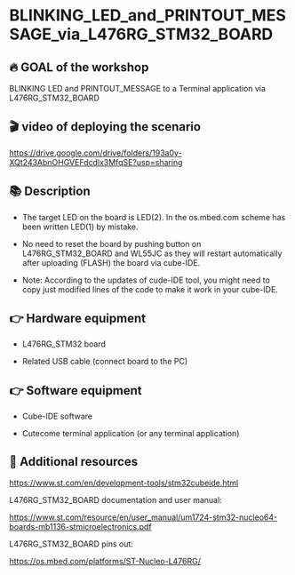 # BLINKING_LED_and_PRINTOUT_MESSAGE_via_L476RG_STM32_BOARD

<b>🔥 GOAL of the workshop</b>
-
BLINKING LED and PRINTOUT_MESSAGE to a Terminal application via L476RG_STM32_BOARD

<b>🎬 video of deploying the scenario</b>
-
https://drive.google.com/drive/folders/193a0y-XQt243AbnOHGVEFdcdlx3MfqSE?usp=sharing

<b>📚 Description</b>
-
- The target LED on the board is LED(2).  In the os.mbed.com scheme has been written LED(1) by mistake.

- No need to reset the board by pushing button on L476RG_STM32_BOARD and WL55JC as they will restart automatically after uploading (FLASH) the board via cube-IDE.

- Note: According to the updates of cude-IDE tool, you might need to copy just modified lines of the code to make it work in your cube-IDE.

<b>👉 Hardware equipment</b>
-
- L476RG_STM32 board

- Related USB cable (connect board to the PC)

<b>👉 Software equipment</b>
-
- Cube-IDE software

- Cutecome terminal application (or any terminal application)

<b>👋 Additional resources</b>
-
<Links for downloading STM-cube-IDE:>

https://www.st.com/en/development-tools/stm32cubeide.html

L476RG_STM32_BOARD documentation and user manual:

https://www.st.com/resource/en/user_manual/um1724-stm32-nucleo64-boards-mb1136-stmicroelectronics.pdf

L476RG_STM32_BOARD pins out:

https://os.mbed.com/platforms/ST-Nucleo-L476RG/
